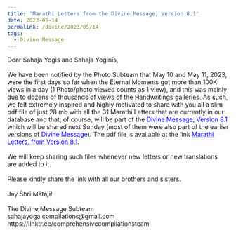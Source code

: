 ```yaml
---
title: 'Marathi Letters from the Divine Message, Version 8.1'
date: 2023-05-14
permalink: /divine/2023/05/14
tags:
  - Divine Message
---
```


<p>
Dear Sahaja Yogis and Sahaja Yoginīs,<br>
<br>
We have been notified by the Photo Subteam that May 10 and May 11, 2023, were the first days so far when the Eternal Moments got more than 100K views in a day (1 Photo/photo viewed counts as 1 view), and this was mainly due to dozens of thousands of views of the Handwritings galleries. As such, we felt extremely inspired and highly motivated to share with you all a slim pdf file of just 28 mb with all the 31 Marathi Letters that are currently in our database and that, of course, will be part of the <font color="blue">Divine Message, Version 8.1</font> which will be shared next Sunday (most of them were also part of the earlier versions of <font color="blue">Divine Message</font>). The pdf file is available at the link
<a href="https://bit.ly/Marathi_Letters_Divine_Message_V8_1"><font color="blue">Marathi Letters, from Version 8.1</font></a>.<br>
<br>
We will keep sharing such files whenever new letters or new translations are added to it.<br>
<br>
Please kindly share the link with all our brothers and sisters.<br>
<br>
Jay Śhrī Mātājī!<br>
<br>
The Divine Message Subteam<br>
sahajayoga.compilations@gmail.com<br>
https://linktr.ee/comprehensivecompilationsteam<br>
</p>